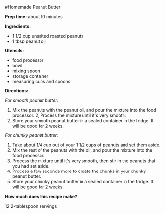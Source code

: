 #Homemade Peanut Butter

**Prep time:** about 10 minutes

**Ingredients:**

* 1 1/2 cup unsalted roasted peanuts
* 1 tbsp peanut oil

**Utensils:**

* food processor
* bowl
* mixing spoon
* storage container
* measuring cups and spoons

**Directions:**

*For smooth peanut butter:*

1. Mix the peanuts with the peanut oil, and pour the mixture into the food processor.
2, Process the mixture until it's very smooth.
3. Store your smooth peanut butter in a sealed container in the fridge. It will be good for 2 weeks.

*For chunky peanut butter:*

1. Take about 1/4 cup out of your 1 1/2 cups of peanuts and set them aside.
2. Mix the rest of the peanuts with the oil, and pour the mixture into the food processor.
3. Process the mixture until it's very smooth, then stir in the peanuts that you had set aside.
4. Process a few seconds more to create the chunks in your chunky peanut butter.
5. Store your chunky peanut butter in a sealed container in the fridge. It will be good for 2 weeks.

**How much does this recipe make?**

12 2-tablespoon servings
